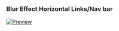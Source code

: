 ### Blur Effect Horizontal Links/Nav bar
<a href="www.carolineartz.me/dbc-portfolio/html-css-projects/dbc-links-navbar/nav-menu.html" target="_blank" rel="Caroline Artz DBC Challenge DBC Links-Realigning A Navbar">![Preview](http://goo.gl/nKqVBH)</a>